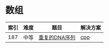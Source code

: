 # 数组

|索引|难度|题目|解决方案|
|----|----|----|--------|
|187|中等|[重复的DNA序列](https://leetcode-cn.com/problems/repeated-dna-sequences/)|[cpp](..//problem/187_findRepeatedDnaSequences.md)|

